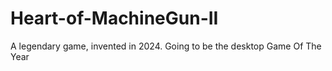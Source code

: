 # Heart-of-MachineGun-II
A legendary game, invented in 2024. Going to be the desktop Game Of The Year
